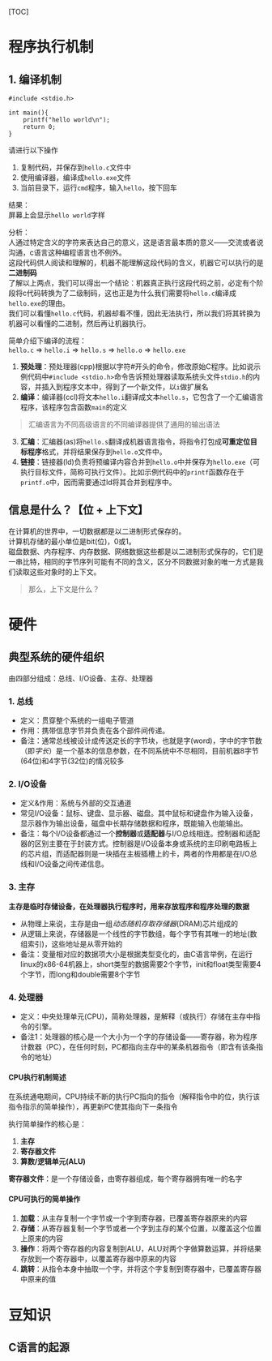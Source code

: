 [TOC]

# 程序执行机制
## 1. 编译机制
```
#include <stdio.h>

int main(){
    printf("hello world\n");
    return 0;
}
```
请进行以下操作
1. 复制代码，并保存到`hello.c`文件中
2. 使用编译器，编译成`hello.exe`文件
3. 当前目录下，运行`cmd`程序，输入`hello`，按下回车

结果：<br>
屏幕上会显示`hello world`字样

分析：<br>
人通过特定含义的字符来表达自己的意义，这是语言最本质的意义——交流或者说沟通，c语言这种编程语言也不例外。<br/>
这段代码供人阅读和理解的，机器不能理解这段代码的含义，机器它可以执行的是**二进制码**<br/>
了解以上两点，我们可以得出一个结论：机器真正执行这段代码之前，必定有个阶段将c代码转换为了二级制码，这也正是为什么我们需要将`hello.c`编译成`hello.exe`的理由。<br/>
我们可以看懂`hello.c`代码，机器却看不懂，因此无法执行，所以我们将其转换为机器可以看懂的二进制，然后再让机器执行。<br/>

简单介绍下编译的流程：<br>
`hello.c` => `hello.i` => `hello.s` => `hello.o` => `hello.exe`
1. **预处理**：预处理器(cpp)根据以字符#开头的命令，修改原始C程序。比如说示例代码中`#include <stdio.h>`命令告诉预处理器读取系统头文件`stdio.h`的内容，并插入到程序文本中，得到了一个新文件，以`i`做扩展名
2. **编译**：编译器(ccl)将文本`hello.i`翻译成文本`hello.s`，它包含了一个汇编语言程序，该程序包含函数`main`的定义
> 汇编语言为不同高级语言的不同编译器提供了通用的输出语法<br/>
3. **汇编**：汇编器(as)将`hello.s`翻译成机器语言指令，将指令打包成**可重定位目标程序**格式，并将结果保存到`hello.o`文件中。
4. **链接**：链接器(ld)负责将预编译内容合并到`hello.o`中并保存为`hello.exe`（可执行目标文件，简称可执行文件）。比如示例代码中的`printf`函数存在于`printf.o`中，因而需要通过ld将其合并到程序中。

## 信息是什么？【位 + 上下文】
在计算机的世界中，一切数据都是以二进制形式保存的。<br/>
计算机存储的最小单位是bit(位)，0或1。<br/>
磁盘数据、内存程序、内存数据、网络数据这些都是以二进制形式保存的，它们是一串比特，相同的字节序列可能有不同的含义，区分不同数据对象的唯一方式是我们读取这些对象时的上下文。<br/>
> 那么，上下文是什么？

# 硬件
## 典型系统的硬件组织
由四部分组成：总线、I/O设备、主存、处理器

### 1. 总线
- 定义：贯穿整个系统的一组电子管道
- 作用：携带信息字节并负责在各个部件间传递。
- 备注：通常总线被设计成传送定长的字节块，也就是字(word)，字中的字节数（即*字长*）是一个基本的信息参数，在不同系统中不尽相同，目前机器8字节(64位)和4字节(32位)的情况较多

### 2. I/O设备
- 定义&作用：系统与外部的交互通道
- 常见I/O设备：鼠标、键盘、显示器、磁盘。其中鼠标和键盘作为输入设备，显示器作为输出设备，磁盘中长期存储数据和程序，既能输入也能输出。
- 备注：每个I/O设备都通过一个**控制器**或**适配器**与I/O总线相连。控制器和适配器的区别主要在于封装方式。控制器是I/O设备本身或系统的主印刷电路板上的芯片组，而适配器则是一块插在主板插槽上的卡，两者的作用都是在I/O总线和I/O设备之间传递信息。           

### 3. 主存
**主存是临时存储设备，在处理器执行程序时，用来存放程序和程序处理的数据**
- 从物理上来说，主存是由一组*动态随机存取存储器*(DRAM)芯片组成的
- 从逻辑上来说，存储器是一个线性的字节数组，每个字节有其唯一的地址(数组索引)，这些地址是从零开始的
- 备注：变量相对应的数据项大小是根据类型变化的，由C语言举例，在运行linux的x86-64机器上，short类型的数据需要2个字节，init和float类型需要4个字节，而long和double需要8个字节

### 4. 处理器
- 定义：中央处理单元(CPU)，简称处理器，是解释（或执行）存储在主存中指令的引擎。
- 备注1：处理器的核心是一个大小为一个字的存储设备——寄存器，称为程序计数器（PC），在任何时刻，PC都指向主存中的某条机器指令（即含有该条指令的地址）

#### CPU执行机制简述
在系统通电期间，CPU持续不断的执行PC指向的指令（解释指令中的位，执行该指令指示的简单操作），再更新PC使其指向下一条指令

执行简单操作的核心是：
1. **主存**
2. **寄存器文件**
3. **算数/逻辑单元(ALU)**

**寄存器文件**：是一个存储设备，由寄存器组成，每个寄存器拥有唯一的名字

#### CPU可执行的简单操作
1. **加载**：从主存复制一个字节或一个字到寄存器，已覆盖寄存器原来的内容
2. **存储**：从寄存器复制一个字节或者一个字到主存的某个位置，以覆盖这个位置上原来的内容
3. **操作**：将两个寄存器的内容复制到ALU，ALU对两个字做算数运算，并将结果存放到一个寄存器中，以覆盖寄存器中原来的内容
4. **跳转**：从指令本身中抽取一个字，并将这个字复制到寄存器中，已覆盖寄存器中原来的值

# 豆知识
## C语言的起源